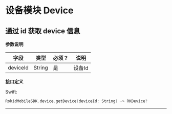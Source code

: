 # 设备模块 Device
## 通过 id 获取 device 信息

**参数说明**

| 字段    | 类型   | 必须？| 说明 |
| ------ | ----- | ----- | ----- |
| deviceId | String | 是 | 设备Id |

**接口定义**

Swift:

```swift
RokidMobileSDK.device.getDevice(deviceId: String) -> RKDevice?
```

---

